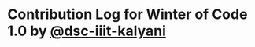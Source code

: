 # Contribution Log for Winter of Code 1.0 by [@dsc-iiit-kalyani](https://github.com/DSC-IIIT-Kalyani)
